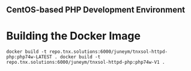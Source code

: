CentOS-based PHP Development Environment
------------------------------------------


Building the Docker Image
===========================

   `
    docker build -t repo.tnx.solutions:6000/juneym/tnxsol-httpd-php:php74w-LATEST .
    docker build -t repo.tnx.solutions:6000/juneym/tnxsol-httpd-php:php74w-V1 .
   `


